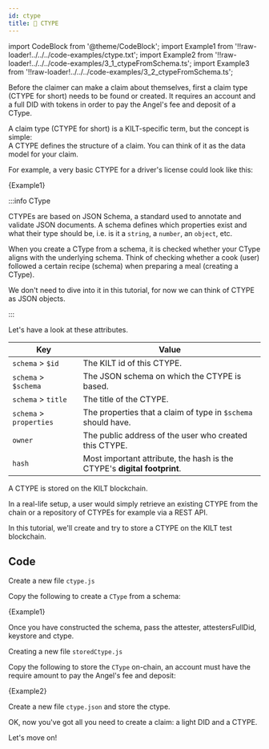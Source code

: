 ```yaml
---
id: ctype
title: 💠 CTYPE
---
```


import CodeBlock from '@theme/CodeBlock';
import Example1 from '!!raw-loader!../../../code-examples/ctype.txt';
import Example2 from '!!raw-loader!../../../code-examples/3_1_ctypeFromSchema.ts';
import Example3 from '!!raw-loader!../../../code-examples/3_2_ctypeFromSchema.ts';

Before the <span class="label-role claimer">claimer</span> can make a claim about themselves, first a claim type (CTYPE for short) needs to be found or created. It requires an account and a full DID with tokens in order to pay the Angel's fee and deposit of a CType.

A claim type (CTYPE for short) is a KILT-specific term, but the concept is simple:  
A CTYPE defines the structure of a claim. You can think of it as the data model for your claim.

For example, a very basic CTYPE for a driver's license could look like this:

<CodeBlock className="language-json">
  {Example1}
</CodeBlock>

:::info CType

CTYPEs are based on JSON Schema, a standard used to annotate and validate JSON documents.
A schema defines which properties exist and what their type should be, i.e. is it a `string`, a `number`, an `object`, etc.

When you create a CType from a schema, it is checked whether your CType aligns with the underlying schema.
Think of checking whether a cook (user) followed a certain recipe (schema) when preparing a meal (creating a CType).

We don't need to dive into it in this tutorial, for now we can think of CTYPE as JSON objects.

:::

Let's have a look at these attributes.

| Key                     | Value                                                                    |
| ----------------------- | ------------------------------------------------------------------------ |
| `schema` > `$id`        | The KILT id of this CTYPE.                                               |
| `schema` > `$schema`    | The JSON schema on which the CTYPE is based.                             |
| `schema` > `title`      | The title of the CTYPE.                                                  |
| `schema` > `properties` | The properties that a claim of type in `$schema` should have.            |
| `owner`                 | The public address of the user who created this CTYPE.                   |
| `hash`                  | Most important attribute, the hash is the CTYPE's **digital footprint**. |

A CTYPE is stored on the KILT blockchain.

In a real-life setup, a user would simply retrieve an existing CTYPE from the chain or a repository of CTYPEs for example via a REST API.

In this tutorial, we'll create and try to store a CTYPE on the KILT test blockchain.

## Code

Create a new file `ctype.js`

Copy the following to create a `CType` from a schema:

<CodeBlock className="language-ts">
  {Example1}
</CodeBlock>

Once you have constructed the schema, pass the attester, attestersFullDid, keystore and ctype.

Creating a new file `storedCtype.js`

Copy the following to store the `CType` on-chain, an account must have the require amount to pay the Angel's fee and deposit:

<CodeBlock className="language-ts">
  {Example2}
</CodeBlock>

Create a new file `ctype.json` and store the ctype.

OK, now you've got all you need to create a claim: a light DID and a CTYPE.

Let's move on!
